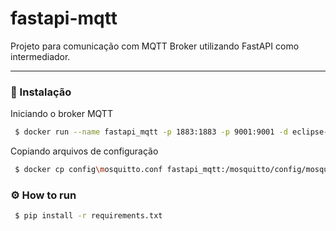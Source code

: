 # fastapi-mqtt

Projeto para comunicação com MQTT Broker utilizando FastAPI como intermediador.

---

### 🔨 Instalação

Iniciando o broker MQTT

```sh
 $ docker run --name fastapi_mqtt -p 1883:1883 -p 9001:9001 -d eclipse-mosquitto:1.6.15
```

Copiando arquivos de configuração

```sh
 $ docker cp config\mosquitto.conf fastapi_mqtt:/mosquitto/config/mosquitto.conf
```

### ⚙ How to run

```sh
 $ pip install -r requirements.txt 
```
